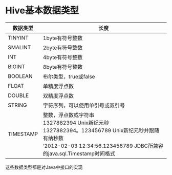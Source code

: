 # Hive基本数据类型

| 数据类型  | 长度                                                         |
| --------- | ------------------------------------------------------------ |
| TINYINT   | 1byte有符号整数                                              |
| SMALINT   | 2byte有符号整数                                              |
| INT       | 4byte有符号整数                                              |
| BIGINT    | 8byte有符号整数                                              |
| BOOLEAN   | 布尔类型，true或false                                        |
| FLOAT     | 单精度浮点数                                                 |
| DOUBLE    | 双精度浮点数                                                 |
| STRING    | 字符序列，可以使用单引号或双引号                             |
| TIMESTAMP | 整数，浮点数或字符串<br />1327882394 Unix新纪元秒<br />1327882394。123456789 Unix新纪元秒并跟随有纳秒数<br />‘2012-02-03 12:34:56.123456789 JDBC所兼容的java.sql.Timestamp时间格式 |

这些数据类型都是对Java中接口的实现